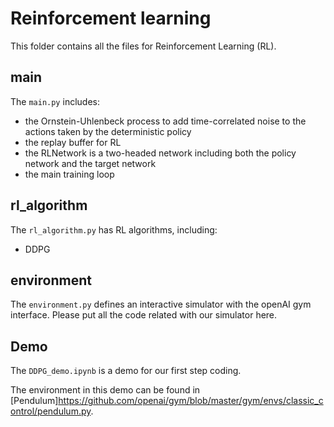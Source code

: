 # Reinforcement learning

This folder contains all the files for Reinforcement Learning (RL).

## main
The `main.py` includes:
* the Ornstein-Uhlenbeck process to add time-correlated noise to the actions taken by the deterministic policy
* the replay buffer for RL
* the RLNetwork is a two-headed network including both the policy network and the target network
* the main training loop 

## rl_algorithm
The `rl_algorithm.py` has RL algorithms, including:
* DDPG

## environment
The `environment.py` defines an interactive simulator with the openAI gym interface. 
Please put all the code related with our simulator here.

## Demo
The `DDPG_demo.ipynb` is a demo for our first step coding.

The environment in this demo can be found in [Pendulum]<https://github.com/openai/gym/blob/master/gym/envs/classic_control/pendulum.py>.